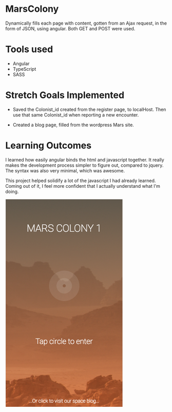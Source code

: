 # MarsColony

Dynamically fills each page with content, gotten from an Ajax request,
in the form of JSON, using angular.
Both GET and POST were used.

# Tools used
- Angular
- TypeScript
- SASS

# Stretch Goals Implemented

- Saved the Colonist_id created from the register page, to localHost. Then use that
    same Colonist_id when reporting a new encounter.

- Created a blog page, filled from the wordpress Mars site.

# Learning Outcomes

I learned how easily angular binds the html and javascript together. It really makes
the development process simpler to figure out, compared to jquery. The syntax was
also very minimal, which was awesome.

This project helped solidify a lot of the javascript I had already learned. Coming out
of it, I feel more confident that I actually understand what I'm doing.

![alt tag](src/app/images/readmeScreenShot.png)